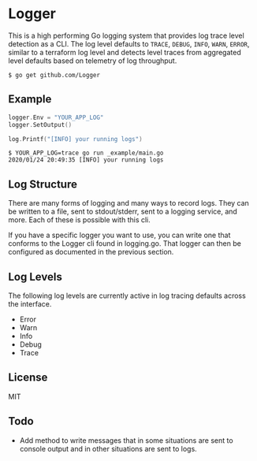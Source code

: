 Logger
==========



This is a high performing Go logging system that provides log trace level detection as a CLI.
The log level defaults to `TRACE`, `DEBUG`, `INFO`, `WARN`, `ERROR`, similar to a terraform log level and detects level traces from aggregated level defaults based on telemetry of log throughput.

```console
$ go get github.com/Logger
```

## Example

```go
logger.Env = "YOUR_APP_LOG"
logger.SetOutput()

log.Printf("[INFO] your running logs")
```

```console
$ YOUR_APP_LOG=trace go run _example/main.go
2020/01/24 20:49:35 [INFO] your running logs
```


## Log Structure
There are many forms of logging and many ways to record logs. They can be written to a file, sent to stdout/stderr, sent to a logging service, and more. Each of these is possible with this cli.

If you have a specific logger you want to use, you can write one that conforms to the Logger cli found in logging.go. That logger can then be configured as documented in the previous section.


## Log Levels
The following log levels are currently active in log tracing defaults across the interface.

- Error
- Warn
- Info
- Debug
- Trace

## License
MIT


## Todo

 - Add method to write messages that in some situations are sent to console output and in other situations are sent to logs. 
 
